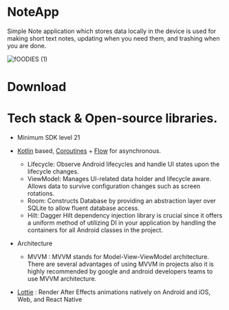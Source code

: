 # NoteApp
 Simple Note application which stores data locally in the device is used for making short text notes, updating when you need them, and trashing when you are done.

 ![fOODIES (1)](https://github.com/abhii2002/NoteApp/assets/87520905/61b6ea85-41a2-4169-96c2-978ae34155a6)

 # Download
 
# Tech stack & Open-source libraries. 
 - Minimum SDK level 21
- [Kotlin](https://kotlinlang.org/) based, [Coroutines](https://developer.android.com/kotlin/coroutines) + [Flow](https://kotlinlang.org/api/kotlinx.coroutines/kotlinx-coroutines-core/kotlinx.coroutines.flow/) for asynchronous.

  - Lifecycle: Observe Android lifecycles and handle UI states upon the lifecycle changes.
  - ViewModel: Manages UI-related data holder and lifecycle aware. Allows data to survive configuration changes such as screen rotations.
  - Room: Constructs Database by providing an abstraction layer over SQLite to allow fluent database access.
  - Hilt: Dagger Hilt dependency injection library is crucial since it offers a uniform method of utilizing DI in your application by handling the containers for all Android classes in the project.
-  Architecture 
   - MVVM : MVVM stands for Model-View-ViewModel architecture. There are several advantages of using MVVM in projects also it is highly recommended by google and android developers teams to use MVVM architecture.
- [Lottie](https://github.com/airbnb/lottie-android) : Render After Effects animations natively on Android and iOS, Web, and React Native
